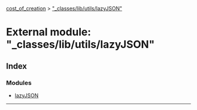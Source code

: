 [cost_of_creation](../README.md) > ["_classes/lib/utils/lazyJSON"](../modules/__classes_lib_utils_lazyjson_.md)



# External module: "_classes/lib/utils/lazyJSON"

## Index

### Modules

* [lazyJSON](__classes_lib_utils_lazyjson_.lazyjson.md)



---
